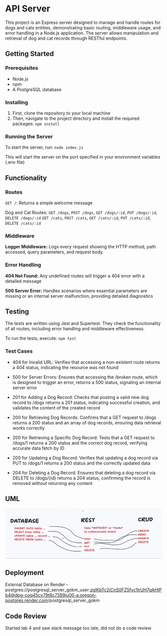 # API Server
This project is an Express server designed to manage and handle routes for dogs and cats entities, demonstrating basic routing, middleware usage, and error handling in a Node.js application. The server allows manipulation and retrieval of dog and cat records through RESTful endpoints.

## Getting Started

### Prerequisites
- Node.js
- npm
- A PostgreSQL database

### Installing
1. First, clone the repository to your local machine
2. Then, navigate to the project directory and install the required packages: `npm install`

### Running the Server
To start the server, run: `node index.js`

This will start the server on the port specified in your environment variables (.env file)

## Functionality
### Routes
`GET /`: Returns a simple welcome message

Dog and Cat Routes:
`GET /dogs`, `POST /dogs`, `GET /dogs/:id`, `PUT /dogs/:id`, `DELETE /dogs/:id`
`GET /cats`, `POST /cats`, `GET /cats/:id`, `PUT /cats/:id`, `DELETE /cats/:id`

### Middleware
**Logger Middleware:** Logs every request showing the HTTP method, path accessed, query parameters, and request body.

### Error Handling
**404 Not Found:** Any undefined routes will trigger a 404 error with a detailed message

**500 Server Error:** Handles scenarios where essential parameters are missing or an internal server malfunction, providing detailed diagnostics

## Testing
The tests are written using Jest and Supertest. They check the functionality of all routes, including error handling and middleware effectiveness.

To run the tests, execute: `npm test`

### Test Cases
- 404 for Invalid URL: Verifies that accessing a non-existent route returns a 404 status, indicating the resource was not found

- 500 for Server Errors: Ensures that accessing the /broken route, which is designed to trigger an error, returns a 500 status, signaling an internal server error

- 201 for Adding a Dog Record: Checks that posting a valid new dog record to /dogs returns a 201 status, indicating successful creation, and validates the content of the created record

- 200 for Retrieving Dog Records: Confirms that a GET request to /dogs returns a 200 status and an array of dog records, ensuring data retrieval works correctly

- 200 for Retrieving a Specific Dog Record: Tests that a GET request to /dogs/1 returns a 200 status and the correct dog record, verifying accurate data fetch by ID

- 200 for Updating a Dog Record: Verifies that updating a dog record via PUT to /dogs/1 returns a 200 status and the correctly updated data

- 204 for Deleting a Dog Record: Ensures that deleting a dog record via DELETE to /dogs/{id} returns a 204 status, confirming the record is removed without returning any content

## UML
![UML Diagram](./img/uml3.png)

## Deployment
External Database on Render - postgres://postgresql_server_gokm_user:zgIKbTc2iCnS0FZ5fvc1IrUH7gAHlPb4@dpg-coq45cv79t8c7389iu00-a.oregon-postgres.render.com/postgresql_server_gokm

## Code Review
Started lab 4 and saw slack message too late, did not do a code review